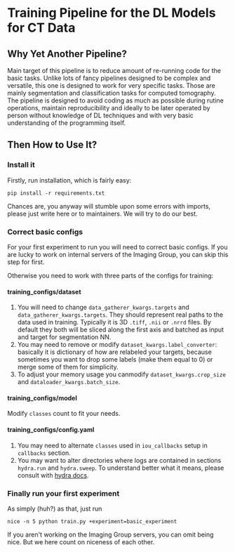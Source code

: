 # Training Pipeline for the DL Models for CT Data
## Why Yet Another Pipeline?

Main target of this pipeline is to reduce amount of re-running code for the basic tasks.
Unlike lots of fancy pipelines designed to be complex and versatile, this one is designed to work for very specific tasks.
Those are mainly segmentation and classification tasks for computed tomography.
The pipeline is designed to avoid coding as much as possible during rutine operations, maintain reproducibility and ideally to be later operated by person without knowledge of DL techniques and with very basic understanding of the programming itself.

## Then How to Use It?
### Install it

Firstly, run installation, which is fairly easy:

```shell
pip install -r requirements.txt
```
Chances are, you anyway will stumble upon some errors with imports, please just write here or to maintainers. We will try to do our best.

### Correct basic configs

For your first experiment to run you will need to correct basic configs.
If you are lucky to work on internal servers of the Imaging Group, you can skip this step for first.

Otherwise you need to work with three parts of the configs for training:

#### training_configs/dataset
1. You will need to change `data_gatherer_kwargs.targets` and `data_gatherer_kwargs.targets`. They should represent real paths to the data used in training. Typically it is 3D `.tiff`, `.nii` or `.nrrd` files. By default they both will be sliced along the first axis and batched as input and target for segmentation NN.
2. You may need to remove or modify `dataset_kwargs.label_converter`: basically it is dictionary of how are relabeled your targets, because sometimes you want to drop some labels (make them equal to 0) or merge some of them for simplicity.
3. To adjust your memory usage you canmodify `dataset_kwargs.crop_size` and `dataloader_kwargs.batch_size`.

#### training_configs/model
Modify `classes` count to fit your needs.

#### training_configs/config.yaml
1. You may need to alternate `classes` used in `iou_callbacks` setup in `callbacks` section.
2. You may want to alter directories where logs are contained in sections `hydra.run` and `hydra.sweep`. To understand better what it means, please consult with [hydra docs](https://hydra.cc/docs/configure_hydra/workdir/).

### Finally run your first experiment

As simply (huh?) as that, just run
```shell
nice -n 5 python train.py +experiment=basic_experiment
```
If you aren't working on the Imaging Group servers, you can omit being nice. 
But we here count on niceness of each other.
